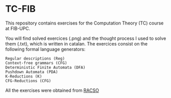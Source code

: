 # TC-FIB
This repository contains exercises for the Computation Theory (TC) course at FIB-UPC.

You will find solved exercices (.png) and the thought process I used to solve them
(.txt), which is written in catalan. The exercices consist on the following formal language 
generators:  

    Regular descriptions (Reg)
    Context-free grammars (CFG)
    Deterministic Finite Automata (DFA)
    Pushdown Automata (PDA)
    K-Reductions (K)
    CFG-Reductions (CFG)

All the exercises were obtained from [RACSO](https://racso.lsi.upc.edu/juezwsgi/index)

